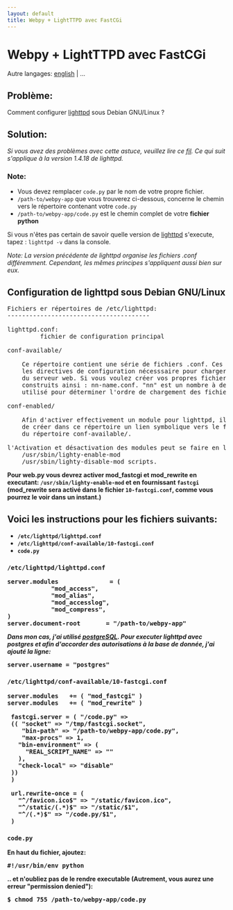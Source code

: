 ```yaml
---
layout: default
title: Webpy + LightTTPD avec FastCGi
---
```


# Webpy + LightTTPD avec FastCGi

Autre langages: [english](/../fastcgi-lighttpd) | ...

## Problème:

Comment configurer [lighttpd](http://www.lighttpd.net/) sous Debian GNU/Linux ?

## Solution:

*Si vous avez des problèmes avec cette astuce, veuillez lire ce [fil](http://www.mail-archive.com/webpy@googlegroups.com/msg02800.html).
Ce qui suit s'applique à la version 1.4.18 de lighttpd.*

### Note:
* Vous devez remplacer <code>code.py</code> par le nom de votre propre fichier.
* <code>/path-to/webpy-app</code> que vous trouverez ci-dessous, concerne le chemin vers le répertoire contenant votre <code>code.py</code>
* <code>/path-to/webpy-app/code.py</code> est le chemin complet de votre **fichier python**


Si vous n'êtes pas certain de savoir quelle version de [lighttpd](http://www.lighttpd.net/) s'execute, tapez : <code>lighttpd -v</code> dans la console.

*Note: La version précédente de lighttpd organise les fichiers .conf différemment. Cependant, les mêmes principes s'appliquent aussi bien sur eux.*


## Configuration de lighttpd sous Debian GNU/Linux

<pre>
Fichiers er répertoires de /etc/lighttpd:
---------------------------------------

lighttpd.conf:
         fichier de configuration principal

conf-available/

	Ce répertoire contient une série de fichiers .conf. Ces fichiers contiennent
	les directives de configuration nécesssaire pour charger et executer les modules
	du serveur web. Si vous voulez créer vos propres fichiers, leurs noms doivent être
	construits ainsi : nn-name.conf. "nn" est un nombre à deux chiffres (ce nombre est
	utilisé pour déterminer l'ordre de chargement des fichiers)	

conf-enabled/

	Afin d'activer effectivement un module pour lighttpd, il est nécessaire
	de créer dans ce répertoire un lien symbolique vers le fichier .conf concerné
	du répertoire conf-available/.

l'Activation et désactivation des modules peut se faire en lançant:
	/usr/sbin/lighty-enable-mod
 	/usr/sbin/lighty-disable-mod scripts.
</pre>

<strong>

Pour web.py vous devrez activer mod_fastcgi et mod_rewrite en executant:
<code>/usr/sbin/lighty-enable-mod</code> et en fournissant <code>fastcgi</code>
(mod_rewrite sera activé dans le fichier <code>10-fastcgi.conf</code>, comme vous pourrez le voir dans un instant.)


## Voici les instructions pour les fichiers suivants:

* <code>/etc/lighttpd/lighttpd.conf</code>
* <code>/etc/lighttpd/conf-available/10-fastcgi.conf</code>
* <code>code.py</code>

### <code>/etc/lighttpd/lighttpd.conf</code>

<pre>
server.modules              = (
            "mod_access",
            "mod_alias",
            "mod_accesslog",
            "mod_compress",
)
server.document-root       = "/path-to/webpy-app"
</pre>


*Dans mon cas, j'ai utilisé [postgreSQL](http://doc.ubuntu-fr.org/postgresql). Pour executer lighttpd avec postgres et afin d'accorder des autorisations à la base de donnée, j'ai ajouté la ligne:*

<pre>
server.username = "postgres"
</pre>

### <code>/etc/lighttpd/conf-available/10-fastcgi.conf</code>

<pre>
server.modules   += ( "mod_fastcgi" )
server.modules   += ( "mod_rewrite" )

 fastcgi.server = ( "/code.py" =>
 (( "socket" => "/tmp/fastcgi.socket",
    "bin-path" => "/path-to/webpy-app/code.py",
    "max-procs" => 1,
   "bin-environment" => (
     "REAL_SCRIPT_NAME" => ""
   ),
   "check-local" => "disable"
 ))
 )

 url.rewrite-once = (
   "^/favicon.ico$" => "/static/favicon.ico",
   "^/static/(.*)$" => "/static/$1",
   "^/(.*)$" => "/code.py/$1",
 )
</pre>

### <code>code.py</code>
En haut du fichier, ajoutez:

<pre>
#!/usr/bin/env python
</pre>

.. et n'oubliez pas de le rendre executable (Autrement, vous aurez une erreur "permission denied"):

<pre>
$ chmod 755 /path-to/webpy-app/code.py
</pre>
